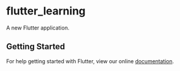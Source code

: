 # flutter_learning

A new Flutter application.

## Getting Started

For help getting started with Flutter, view our online
[documentation](https://flutter.io/).
